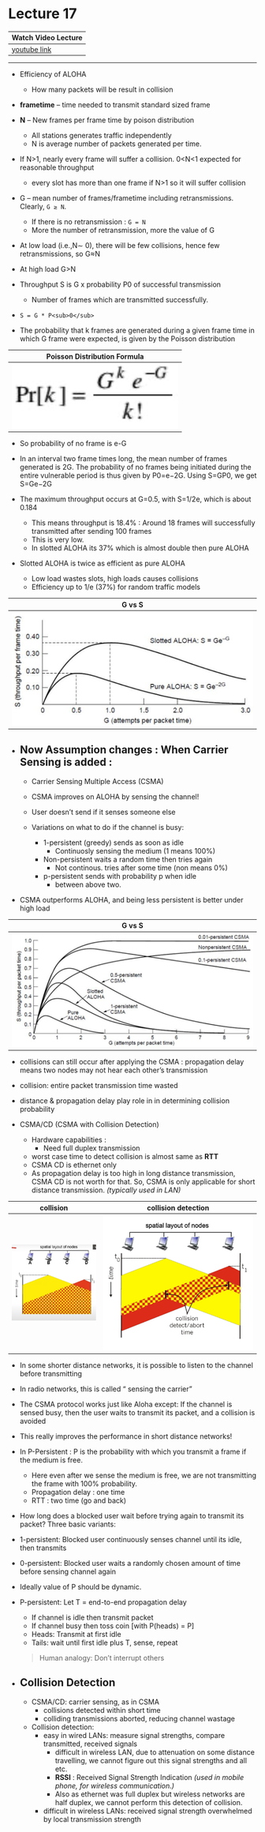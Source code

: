 # Lecture 17

|Watch Video Lecture|
|---|
|[youtube link](https://youtu.be/Z1xGunPP9jM)|

---

- Efficiency of ALOHA
	- How many packets will be result in collision
- **frametime** – time needed to transmit standard sized frame
- **N** – New frames per frame time by poison distribution
	- All stations generates traffic independently
	- N is average number of packets generated per time.
- If N>1, nearly every frame will suffer a collision. 0<N<1 expected for reasonable throughput
	- every slot has more than one frame if N>1 so it will suffer collision
- G – mean number of frames/frametime including retransmissions. Clearly, `G ≥ N`.
	- If there is no retransmission : `G = N`
	- More the number of retransmission, more the value of G
- At low load (i.e.,N∼ 0), there will be few collisions, hence few retransmissions, so G≈N
- At high load G>N
- Throughput S is G x probability P0 of successful transmission
	- Number of frames which are transmitted successfully.
- `S = G * P<sub>0</sub>`


- The probability that k frames are generated during a given frame time in which G frame were expected, is given by the Poisson distribution

|Poisson Distribution Formula|
|---|
|![](./assets/poisan.png)|

- So probability of no frame is e-G
- In an interval two frame times long, the mean number of frames generated is 2G. The probability of no frames being initiated during the entire vulnerable period is thus given by P0=e−2G. Using S=GP0, we get S=Ge−2G
- The maximum throughput occurs at G=0.5, with S=1/2e, which is about 0.184
	- This means throughput is 18.4% :  Around 18 frames will successfully transmitted after sending 100 frames
	- This is very low.
	- In slotted ALOHA its 37% which is almost double then pure ALOHA

- Slotted ALOHA is twice as efficient as pure ALOHA
	- Low load wastes slots, high loads causes collisions
	- Efficiency up to 1/e (37%) for random traffic models
	
|G vs S|
|---|
|![](./assets/graph.png)|

- ## Now Assumption changes : When Carrier Sensing is added : 
	- Carrier Sensing Multiple Access (CSMA)
	
	- CSMA improves on ALOHA by sensing the channel! 
	- User doesn’t send if it senses someone else
	- Variations on what to do if the channel is busy:
		- 1-persistent (greedy) sends as soon as idle
			- Continuosly sensing the medium (1 means 100%)
		- Non-persistent waits a random time then tries again
			- Not continous. tries after some time	(non means 0%)
		- p-persistent sends with probability p when idle
			- between above two.
			
- CSMA outperforms ALOHA, and being less persistent is better under high load

|G vs S|
|---|
|![](./assets/graph_1.png)|

- collisions can still occur after applying the CSMA : propagation delay means two nodes may not hear each other’s transmission
- collision: entire packet transmission time wasted
- distance & propagation delay play role in in determining collision probability

- CSMA/CD (CSMA with Collision Detection)
	- Hardware capabilities : 
		- Need full duplex transmission
	- worst case time to detect collision is almost same as **RTT**
	- CSMA CD is ethernet only
	- As propagation delay is too high in long distance transmission, CSMA CD is not worth for that. So, CSMA is only applicable for short distance transmission. *(typically used in LAN)*
	
|collision|collision detection|
|---|---|
|![](./assets/collision.png)|![](./assets/collision_with_detection.png)|

- In some shorter distance networks, it is possible to listen to the channel before transmitting
- In radio networks, this is called “ sensing the carrier”
- The CSMA protocol works just like Aloha except: If the channel is sensed busy, then the user waits to transmit its packet, and a collision is avoided
- This really improves the performance in short distance networks!


- In P-Persistent : P is the probability with which you transmit a frame if the medium is free.
	- Here even after we sense the medium is free, we are not transmitting the frame with 100% probability. 
	- Propagation delay : one time
	- RTT : two time (go and back)
- How long does a blocked user wait before trying again to transmit its packet? Three basic variants:
- 1-persistent: Blocked user continuously senses channel until its idle, then transmits
- 0-persistent: Blocked user waits a randomly chosen amount of time before sensing channel again

- Ideally value of P should be dynamic.

- P-persistent: Let T = end-to-end propagation delay
	- If channel is idle then transmit packet
	- If channel busy then toss coin [with
	P(heads) = P]
	- Heads: Transmit at first idle
	- Tails: wait until first idle plus T, sense, repeat
	> Human analogy: Don’t interrupt others

- ## Collision Detection

	- CSMA/CD: carrier sensing, as in CSMA 
		- collisions detected within short time
		- colliding transmissions aborted, reducing channel wastage
	- Collision detection:
		- easy in wired LANs: measure signal strengths, compare transmitted, received signals
			- difficult in wireless LAN, due to attenuation on some distance travelling, we cannot figure out this signal strengths and all etc.
			- **RSSI** : Received Signal Strength Indication *(used in mobile phone, for wireless communication.)*
			- Also as ethernet was full duplex but wireless networks are half duplex, we cannot perform this detection of collision.
		- difficult in wireless LANs: received signal strength overwhelmed by local transmission strength